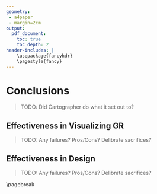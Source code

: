 ```yaml
---
geometry:
 - a4paper
 - margin=2cm
output:
  pdf_document:
    toc: true
    toc_depth: 2
header-includes: |
    \usepackage{fancyhdr}
    \pagestyle{fancy}
---
```


# Conclusions

> TODO: Did Cartographer do what it set out to?

## Effectiveness in Visualizing GR

> TODO: Any failures? Pros/Cons? Delibrate sacrifices?

## Effectiveness in Design

> TODO: Any failures? Pros/Cons? Delibrate sacrifices?

\pagebreak